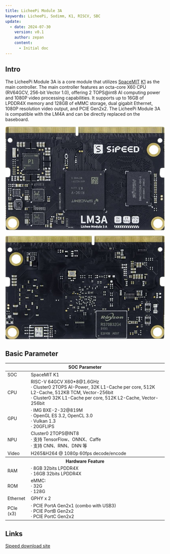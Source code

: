 ```yaml
---
title: LicheePi Module 3A
keywords: LicheePi, Sodimm, K1, RISCV, SBC
update:
  - date: 2024-07-30
    version: v0.1
    author: zepan
    content:
      - Initial doc
---
```


## Intro

The LicheePi Module 3A is a core module that utilizes [SpaceMIT](https://spacemit.com/) [K1](https://www.spacemit.com/key-stone-k1/)  as the main controller. The main controller features an octa-core X60 CPU (RV64GCV, 256-bit Vector 1.0), offering 2 TOPS@int8 AI computing power and 1080P video processing capabilities. It supports up to 16GB of LPDDR4X memory and 128GB of eMMC storage, dual gigabit Ethernet, 1080P resolution video output, and PCIE Gen2x2. The LicheePi Module 3A is compatible with the LM4A and can be directly replaced on the baseboard.


![top](somtop.jpg)

![bot](sombot.jpg)

## Basic Parameter

<table>
<thead>
<tr>
  <th colspan=2>SOC Parameter</th>
</tr>
</thead>
<tbody>
<tr>
  <td>SOC</td>
  <td>SpaceMIT K1</td>
</tr>
<tr>
  <td>CPU</td>
  <td>RISC-V 64GCV X60*8@1.6GHz <br>· Cluster0 2TOPS AI-Power, 32K L1-Cache per core, 512K L2-Cache, 512KB TCM, Vector-256bit <br>· Cluster0 32K L1-Cache per core, 512K L2-Cache, Vector-256bit </td>
</tr>
<tr>
  <td>GPU</td>
  <td>· IMG BXE-2-32@819M <br>· OpenGL ES 3.2, OpenCL 3.0<br>· Vulkan 1.3<br>· 20GFLIPS </td>
</tr>
<tr>
  <td>NPU</td>
  <td>Cluster0 2TOPS@INT8  <br>· 支持 TensorFlow、ONNX、Caffe <br>· 支持 CNN、RNN、DNN 等</td>
</tr>
<tr>
  <td>Video</td>
  <td>H265&H264 @ 1080p 60fps decode/encode</td>
</tr>
<tr>
  <th colspan=2>Hardware Feature</th>
</tr>
<tr>
  <td>RAM</td>
  <td>· 8GB 32bits LPDDR4X<br>· 16GB 32bits LPDDR4X<br></td>
</tr>
<tr>
  <td>ROM</td>
  <td>eMMC: <br>· 32G<br>· 128G</td>
</tr>
<tr>
  <td>Ethernet</td>
  <td> GPHY x 2</td>
</tr>
<tr>
  <td>PCIe (x3)</td>
  <td>· PCIE PortA Gen2x1 (combo with USB3)<br>· PCIE PortB Gen2x2<br>· PCIE PortC Gen2x2</td>
</tr>
</tbody>
</table>

## Links
[Sipeed download site](https://dl.sipeed.com/shareURL/LICHEE/LicheePi3A)
